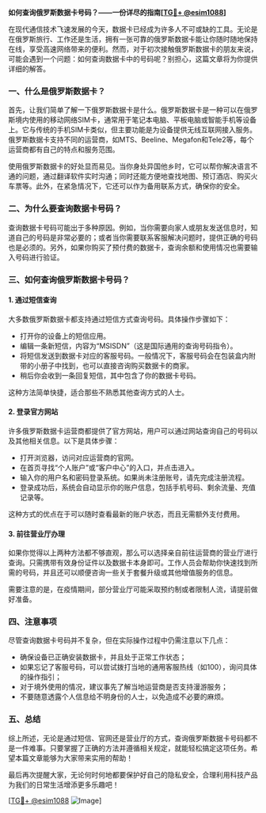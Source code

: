 **如何查询俄罗斯数据卡号码？——一份详尽的指南[[TG💪+ @esim1088](https://t.me/s/esim1088)]**

在现代通信技术飞速发展的今天，数据卡已经成为许多人不可或缺的工具。无论是在俄罗斯旅行、工作还是生活，拥有一张可靠的俄罗斯数据卡能让你随时随地保持在线，享受高速网络带来的便利。然而，对于初次接触俄罗斯数据卡的朋友来说，可能会遇到一个问题：如何查询数据卡中的号码呢？别担心，这篇文章将为你提供详细的解答。

### 一、什么是俄罗斯数据卡？

首先，让我们简单了解一下俄罗斯数据卡是什么。俄罗斯数据卡是一种可以在俄罗斯境内使用的移动网络SIM卡，通常用于笔记本电脑、平板电脑或智能手机等设备上。它与传统的手机SIM卡类似，但主要功能是为设备提供无线互联网接入服务。俄罗斯数据卡支持不同的运营商，如MTS、Beeline、Megafon和Tele2等，每个运营商都有自己的特点和服务范围。

使用俄罗斯数据卡的好处显而易见。当你身处异国他乡时，它可以帮你解决语言不通的问题，通过翻译软件实时沟通；同时还能方便地查找地图、预订酒店、购买火车票等。此外，在紧急情况下，它还可以作为备用联系方式，确保你的安全。

### 二、为什么要查询数据卡号码？

查询数据卡号码可能出于多种原因。例如，当你需要向家人或朋友发送信息时，知道自己的号码是非常必要的；或者当你需要联系客服解决问题时，提供正确的号码也是必须的。另外，如果你购买了预付费的数据卡，查询余额和使用情况也需要输入号码进行验证。

### 三、如何查询俄罗斯数据卡号码？

#### 1. 通过短信查询

大多数俄罗斯数据卡都支持通过短信方式查询号码。具体操作步骤如下：

- 打开你的设备上的短信应用。
- 编辑一条新短信，内容为“MSISDN”（这是国际通用的查询号码指令）。
- 将短信发送到数据卡对应的客服号码。一般情况下，客服号码会在包装盒内附带的小册子中找到，也可以直接咨询购买数据卡的商家。
- 稍后你会收到一条回复短信，其中包含了你的数据卡号码。

这种方法简单快捷，适合那些不熟悉其他查询方式的人士。

#### 2. 登录官方网站

许多俄罗斯数据卡运营商都提供了官方网站，用户可以通过网站查询自己的号码以及其他相关信息。以下是具体步骤：

- 打开浏览器，访问对应运营商的官网。
- 在首页寻找“个人账户”或“客户中心”的入口，并点击进入。
- 输入你的用户名和密码登录系统。如果尚未注册账号，请先完成注册流程。
- 登录成功后，系统会自动显示你的账户信息，包括手机号码、剩余流量、充值记录等。

这种方式的优点在于可以随时查看最新的账户状态，而且无需额外支付费用。

#### 3. 前往营业厅办理

如果你觉得以上两种方法都不够直观，那么可以选择亲自前往运营商的营业厅进行查询。只需携带有效身份证件以及数据卡本身即可。工作人员会帮助你快速找到所需的号码，并且还可以顺便咨询一些关于套餐升级或其他增值服务的信息。

需要注意的是，在疫情期间，部分营业厅可能采取预约制或者限制人流，请提前做好准备。

### 四、注意事项

尽管查询数据卡号码并不复杂，但在实际操作过程中仍需注意以下几点：

- 确保设备已正确安装数据卡，并且处于正常工作状态；
- 如果忘记了客服号码，可以尝试拨打当地的通用客服热线（如100），询问具体的操作指引；
- 对于境外使用的情况，建议事先了解当地运营商是否支持漫游服务；
- 不要随意透露个人信息给不明身份的人士，以免造成不必要的麻烦。

### 五、总结

综上所述，无论是通过短信、官网还是营业厅的方式，查询俄罗斯数据卡号码都不是一件难事。只要掌握了正确的方法并遵循相关规定，就能轻松搞定这项任务。希望本篇文章能够为大家带来实用的帮助！

最后再次提醒大家，无论何时何地都要保护好自己的隐私安全，合理利用科技产品为我们的日常生活增添更多乐趣吧！

[[TG💪+ @esim1088](https://t.me/s/esim1088) ![Image](https://i.postimg.cc/4NQfJmqS/Snipaste-2025-05-13-00-14-12.png)]